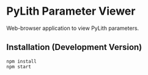 # PyLith Parameter Viewer

Web-browser application to view PyLith parameters.

## Installation (Development Version)

```
npm install
npm start
```
